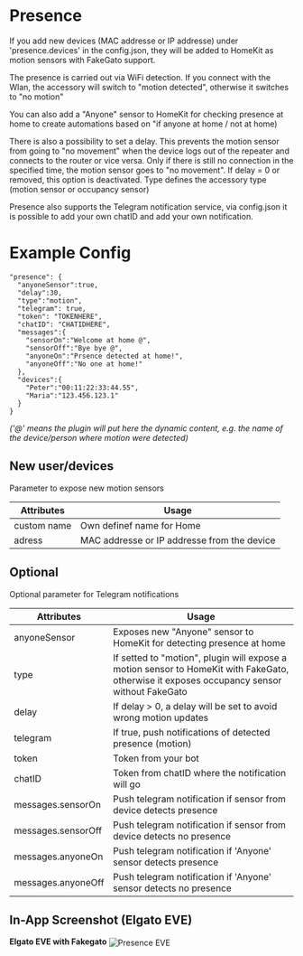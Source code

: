 # Presence

If you add new devices (MAC addresse or IP addresse) under 'presence.devices' in the config.json, they will be added to HomeKit as motion sensors with FakeGato support.

The presence is carried out via WiFi detection. If you connect with the Wlan, the accessory will switch to "motion detected", otherwise it switches to "no motion"

You can also add a "Anyone" sensor to HomeKit for checking presence at home to create automations based on "if anyone at home / not at home)

There is also a possibility to set a delay. This prevents the motion sensor from going to "no movement" when the device logs out of the repeater and connects to the router or vice versa. Only if there is still no connection in the specified time, the motion sensor goes to "no movement". If delay = 0 or removed, this option is deactivated. Type defines the accessory type (motion sensor or occupancy sensor)

Presence also supports the Telegram notification service, via config.json it is possible to add your own chatID and add your own notification.

# Example Config

```
"presence": {
  "anyoneSensor":true,
  "delay":30,
  "type":"motion",
  "telegram": true,
  "token": "TOKENHERE",
  "chatID": "CHATIDHERE",
  "messages":{
    "sensorOn":"Welcome at home @",
    "sensorOff":"Bye bye @",
    "anyoneOn":"Prsence detected at home!",
    "anyoneOff":"No one at home!"
  },
  "devices":{
    "Peter":"00:11:22:33:44.55",
    "Maria":"123.456.123.1"
  }
}
```
_('@' means the plugin will put here the dynamic content, e.g. the name of the device/person where motion were detected)_

## New user/devices
Parameter to expose new motion sensors

| Attributes | Usage |
|------------|-------|
| custom name | Own definef name for Home |
| adress | MAC addresse  or IP addresse from the device |

## Optional
Optional parameter for Telegram notifications

| Attributes | Usage |
|------------|-------|
| anyoneSensor | Exposes new "Anyone" sensor to HomeKit for detecting presence at home |
| type | If setted to "motion", plugin will expose a motion sensor to HomeKit with FakeGato, otherwise it exposes occupancy sensor without FakeGato |
| delay | If delay > 0, a delay will be set to avoid wrong motion updates |
| telegram | If true, push notifications of detected presence (motion) |
| token | Token from your bot |
| chatID | Token from chatID where the notification will go |
| messages.sensorOn | Push telegram notification if sensor from device detects presence |
| messages.sensorOff | Push telegram notification if sensor from device detects no presence |
| messages.anyoneOn | Push telegram notification if 'Anyone' sensor detects presence |
| messages.anyoneOff | Push telegram notification if 'Anyone' sensor detects no presence |

## In-App Screenshot (Elgato EVE)

**Elgato EVE with Fakegato**
<img src="https://github.com/SeydX/homebridge-fritz-platform/blob/master/images/eve_motion_fakegato.PNG" align="center" alt="Presence EVE">
